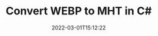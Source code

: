 ---
############################# Static ############################
layout: "auto-gen-conversion"
date: 2022-03-01T15:12:22
draft: false
otherformats: bmp dcm emf emz gif ico jp2 jpeg jpg png pps ppsx ppt pptx psb psd svg svgz tga tif tiff webp wmf wmz
breadcrumb: WEBP to MHT in C#

############################# Head ############################
head_title: "WEBP to MHT Converter in C#"
head_description: "Convert WEBP to MHT in .NET using a few lines of code. Use the GroupDocs Document Conversion API to convert over 160 file formats."

############################# Header ############################
title: "Convert WEBP to MHT in C#"
description: "WEBP to MHT conversion with a few lines of .NET code"
bg_image: "https://cms.admin.containerize.com/templates/aspose/App_Themes/V3/images/bg/header1.png"
bg_overlay: false
button:
    enable: true

############################# SubMenu ############################
submenu:
    enable: true

    left:
        img_alt: "GroupDocs.Conversion for .NET"
        image: "https://cms.admin.containerize.com/templates/groupdocs/images/product-logos/90x90-noborder/groupdocs-conversion-net.png"
        product: "GroupDocs.Conversion"
        platform: ".NET"

    

############################# About ############################
about:
    enable: true
    title: "About GroupDocs.Conversion для .NET API"
    content: |
        [GroupDocs.Conversion for .NET](https://products.groupdocs.com/conversion/net/) can be used to convert Microsoft Word, Excel, PowerPoint, PDF, Visio and other formats. GroupDocs.Conversion is a standalone API that is suitable for back-end and internal systems where high performance is required. It does not depend on any software such as Microsoft or Open Office.
    

overview:
    enable: true
    content: |
        Convert your WEBP files to MHT in .NET easily. You can use just a couple of C# code lines in any platform of your choice like - Windows, Linux, macOS.
        You can try WEBP to MHT conversion for free and evaluate conversion results quality.
        Along with simple file conversion scenarios you can try more advanced options for loading source WEBP file and for saving output MHT result. 
        
        For example, for the source WEBP file you may use the following load options:

        * auto-detect file format;
        * specify password for protected files (if file format supports it);
        * replace missing fonts to preserve document appearance.
        
        There are also advanced convert options for the MHT file:

        * convert specific document page or page range;
        * add a watermark to the converted MHT file.

        Once conversion is completed you can save your MHT file to the local file path or any third-party storage like FTP, Amazon S3, Google Drive, Dropbox etc.
        Please note - to convert WEBP to MHT there is no need for any additional software installed - like MS Office, Open Office, Adobe Acrobat Reader etc. 


############################# Steps ############################
steps:
    enable: true
    title_left: "Steps to convert WEBP to MHT in C#"
    content_left: |
        [GroupDocs.Conversion](https://products.groupdocs.com/conversion/net/) makes it easy for developers to convert a WEBP file to MHT with a few lines of code.

        * Create an instance of the Converter class and provide the file WEBP with the full path
        * Create and set ConvertOptions for MHT type.
        * Call the Converter.Convert method and pass the full path and format (MHT) as a parameter
        
    title_right: "System Requirements"
    content_right: |
        Basic conversion with GroupDocs.Conversion for .NET can be done in just a few simple steps. Our APIs are supported on all major platforms and operating systems. Before executing the code below, make sure you have the following prerequisites installed on your system.

        * Operating systems: Microsoft Windows, Linux, MacOS
        * Development environments: Microsoft Visual Studio, Xamarin, MonoDevelop
        * Frameworks: .NET Framework, .NET Standard, .NET Core, Mono
        * Get the latest GroupDocs.Conversion for .NET from [Nuget](https://www.nuget.org/packages/groupdocs.conversion)
        
    code: |
        ```cs
        // Load WEBP file
        var converter = new GroupDocs.Conversion.Converter("template.webp");
        // Set conversion parameters for MHT format
        var convertOptions = converter.GetPossibleConversions()["mht"].ConvertOptions;
        // Convert to MHT format
        converter.Convert("output.mht", convertOptions);        
        ```
        
demos:
    enable: true
    title: "WEBP to MHT Live Demo"
    content: |
       Convert WEBP to MHT now by visiting the [GroupDocs.Conversion App](https://products.groupdocs.app/conversion/family) website. Online demo has the following advantages
          

more_formats:
    enable: true
    title: "Other supported transformations WEBP"
    content: "You can also convert WEBP to many other file formats. Please see the list below."
       
       
back_to_top:
    enable: true
---